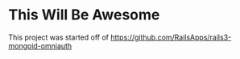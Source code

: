 This Will Be Awesome
==

This project was started off of https://github.com/RailsApps/rails3-mongoid-omniauth
